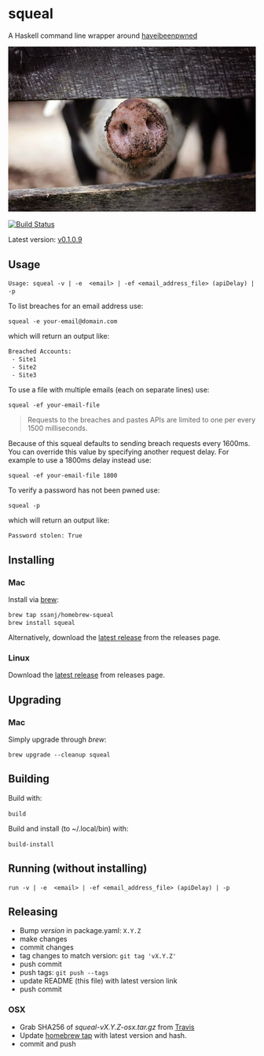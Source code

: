 # squeal

A Haskell command line wrapper around [haveibeenpwned](https://haveibeenpwned.com/)

![squeal](squeal.jpg)

[![Build Status](https://travis-ci.org/ssanj/squeal.svg?branch=master)](https://travis-ci.org/ssanj/squeal)

Latest version: [v0.1.0.9](https://github.com/ssanj/squeal/releases/tag/v0.1.0.9)

## Usage

```
Usage: squeal -v | -e  <email> | -ef <email_address_file> (apiDelay) | -p
```

To list breaches for an email address use:

```
squeal -e your-email@domain.com
```

which will return an output like:

```
Breached Accounts:
 - Site1
 - Site2
 - Site3
```

To use a file with multiple emails (each on separate lines) use:

```
squeal -ef your-email-file
```

> Requests to the breaches and pastes APIs are limited to one per every 1500 milliseconds.

Because of this squeal defaults to sending breach requests every 1600ms. You can override this value by specifying another request delay. For example to use a 1800ms delay instead use:

```
squeal -ef your-email-file 1800
```

To verify a password has not been pwned use:


```
squeal -p
```

which will return an output like:

```
Password stolen: True
```

## Installing

### Mac

Install via [brew](https://brew.sh/):

```
brew tap ssanj/homebrew-squeal
brew install squeal
```

Alternatively, download the [latest release](https://github.com/ssanj/squeal/releases/) from the releases page.

### Linux

Download the [latest release](https://github.com/ssanj/squeal/releases/) from releases page.

## Upgrading

### Mac

Simply upgrade through *brew*:

```
brew upgrade --cleanup squeal
```

## Building

Build with:

```build```

Build and install (to ~/.local/bin) with:

```build-install```


## Running (without installing)

```
run -v | -e  <email> | -ef <email_address_file> (apiDelay) | -p
```

## Releasing

- Bump *version* in package.yaml: `X.Y.Z`
- make changes
- commit changes
- tag changes to match version: `git tag 'vX.Y.Z'`
- push commit
- push tags: `git push --tags`
- update README (this file) with latest version link
- push commit

### OSX

- Grab SHA256 of *squeal-vX.Y.Z-osx.tar.gz* from [Travis](https://travis-ci.org/ssanj/squeal/builds)
- Update [homebrew tap](https://github.com/ssanj/homebrew-squeal) with latest version and hash.
- commit and push

